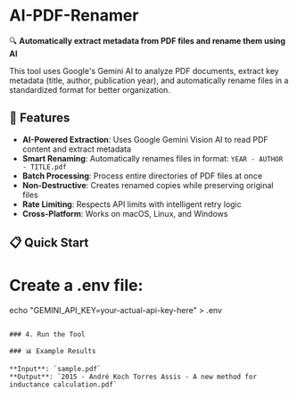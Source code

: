 # AI-PDF-Renamer

🔍 **Automatically extract metadata from PDF files and rename them using AI**

This tool uses Google's Gemini AI to analyze PDF documents, extract key metadata (title, author, publication year), and automatically rename files in a standardized format for better organization.

## 🚀 Features

- **AI-Powered Extraction**: Uses Google Gemini Vision AI to read PDF content and extract metadata
- **Smart Renaming**: Automatically renames files in format: `YEAR - AUTHOR - TITLE.pdf`
- **Batch Processing**: Process entire directories of PDF files at once
- **Non-Destructive**: Creates renamed copies while preserving original files
- **Rate Limiting**: Respects API limits with intelligent retry logic
- **Cross-Platform**: Works on macOS, Linux, and Windows

## 📋 Quick Start



# Create a .env file:
echo "GEMINI_API_KEY=your-actual-api-key-here" > .env
```

### 4. Run the Tool

### 📊 Example Results

**Input**: `sample.pdf`
**Output**: `2015 - André Koch Torres Assis - A new method for inductance calculation.pdf`


